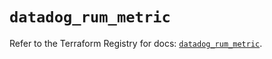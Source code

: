 # `datadog_rum_metric`

Refer to the Terraform Registry for docs: [`datadog_rum_metric`](https://registry.terraform.io/providers/datadog/datadog/3.50.0/docs/resources/rum_metric).
